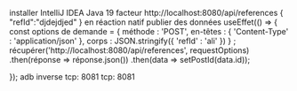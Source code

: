 installer IntelliJ IDEA
Java 19
facteur
http://localhost:8080/api/references
{
    "refId":"djdejdjed"
}
en réaction natif
publier des données
  useEffet(() => {
    const options de demande = {
      méthode : 'POST',
      en-têtes : { 'Content-Type' : 'application/json' },
      corps : JSON.stringify({ 'refId' : 'ali' })
    } ;
    récupérer('http://localhost:8080/api/references', requestOptions)
      .then(réponse => réponse.json())
      .then(data => setPostId(data.id));





  });
  adb inverse tcp: 8081 tcp: 8081

